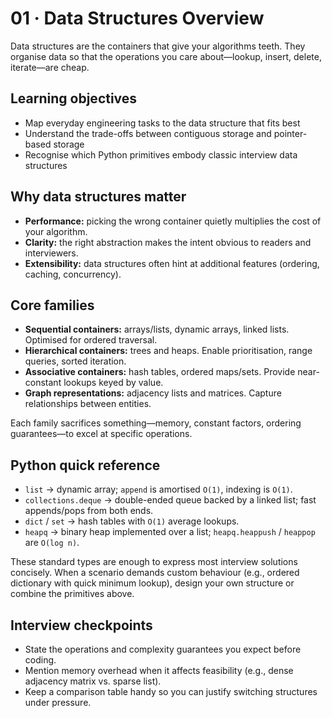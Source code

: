 # 01 · Data Structures Overview

Data structures are the containers that give your algorithms teeth. They organise data so that the operations you care about—lookup, insert, delete, iterate—are cheap.

## Learning objectives
- Map everyday engineering tasks to the data structure that fits best
- Understand the trade-offs between contiguous storage and pointer-based storage
- Recognise which Python primitives embody classic interview data structures

## Why data structures matter
- **Performance:** picking the wrong container quietly multiplies the cost of your algorithm.
- **Clarity:** the right abstraction makes the intent obvious to readers and interviewers.
- **Extensibility:** data structures often hint at additional features (ordering, caching, concurrency).

## Core families
- **Sequential containers:** arrays/lists, dynamic arrays, linked lists. Optimised for ordered traversal.
- **Hierarchical containers:** trees and heaps. Enable prioritisation, range queries, sorted iteration.
- **Associative containers:** hash tables, ordered maps/sets. Provide near-constant lookups keyed by value.
- **Graph representations:** adjacency lists and matrices. Capture relationships between entities.

Each family sacrifices something—memory, constant factors, ordering guarantees—to excel at specific operations.

## Python quick reference
- `list` → dynamic array; `append` is amortised `O(1)`, indexing is `O(1)`.
- `collections.deque` → double-ended queue backed by a linked list; fast appends/pops from both ends.
- `dict` / `set` → hash tables with `O(1)` average lookups.
- `heapq` → binary heap implemented over a list; `heapq.heappush` / `heappop` are `O(log n)`.

These standard types are enough to express most interview solutions concisely. When a scenario demands custom behaviour (e.g., ordered dictionary with quick minimum lookup), design your own structure or combine the primitives above.

## Interview checkpoints
- State the operations and complexity guarantees you expect before coding.
- Mention memory overhead when it affects feasibility (e.g., dense adjacency matrix vs. sparse list).
- Keep a comparison table handy so you can justify switching structures under pressure.
